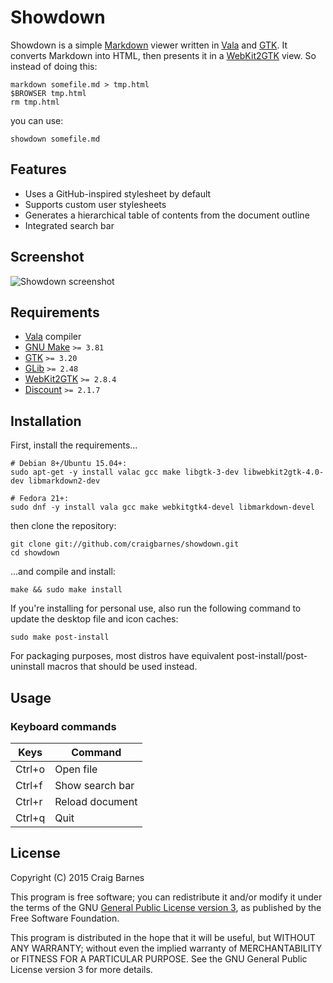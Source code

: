 Showdown
========

Showdown is a simple [Markdown] viewer written in [Vala] and [GTK]. It
converts Markdown into HTML, then presents it in a [WebKit2GTK] view. So
instead of doing this:

    markdown somefile.md > tmp.html
    $BROWSER tmp.html
    rm tmp.html

you can use:

    showdown somefile.md

Features
--------

* Uses a GitHub-inspired stylesheet by default
* Supports custom user stylesheets
* Generates a hierarchical table of contents from the document outline
* Integrated search bar

Screenshot
----------

![Showdown screenshot](http://craigbarnes.bitbucket.org/img/showdown.png)

Requirements
------------

* [Vala] compiler
* [GNU Make] `>= 3.81`
* [GTK] `>= 3.20`
* [GLib] `>= 2.48`
* [WebKit2GTK] `>= 2.8.4`
* [Discount] `>= 2.1.7`

Installation
------------

First, install the requirements...

    # Debian 8+/Ubuntu 15.04+:
    sudo apt-get -y install valac gcc make libgtk-3-dev libwebkit2gtk-4.0-dev libmarkdown2-dev

    # Fedora 21+:
    sudo dnf -y install vala gcc make webkitgtk4-devel libmarkdown-devel

then clone the repository:

    git clone git://github.com/craigbarnes/showdown.git
    cd showdown

...and compile and install:

    make && sudo make install

If you're installing for personal use, also run the following command to
update the desktop file and icon caches:

    sudo make post-install

For packaging purposes, most distros have equivalent
post-install/post-uninstall macros that should be used instead.

Usage
-----

### Keyboard commands

Keys    | Command
--------|------------------------------------------------
Ctrl+o  | Open file
Ctrl+f  | Show search bar
Ctrl+r  | Reload document
Ctrl+q  | Quit

License
-------

Copyright (C) 2015 Craig Barnes

This program is free software; you can redistribute it and/or modify it
under the terms of the GNU [General Public License version 3], as published
by the Free Software Foundation.

This program is distributed in the hope that it will be useful, but
WITHOUT ANY WARRANTY; without even the implied warranty of
MERCHANTABILITY or FITNESS FOR A PARTICULAR PURPOSE. See the GNU General
Public License version 3 for more details.


[General Public License version 3]: https://www.gnu.org/licenses/gpl-3.0.html
[Markdown]: https://en.wikipedia.org/wiki/Markdown
[Vala]: https://wiki.gnome.org/Projects/Vala
[GTK]: http://www.gtk.org/
[GLib]: https://developer.gnome.org/glib/
[GNU Make]: https://www.gnu.org/software/make/
[Discount]: http://www.pell.portland.or.us/~orc/Code/discount/
[WebKit2GTK]: http://webkitgtk.org/
